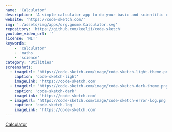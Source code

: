 ```yaml
---
name: 'Calculator'
description: 'A simple calculator app to do your basic and scientific calculations.'
website: 'https://code-sketch.com/'
img: './assets/img/apps/org.gnome.Calculator.svg'
repository: 'https://github.com/keelii/code-sketch'
youtube_video_url: ''
license: 'MIT'
keywords:
    - 'calculator'
    - 'maths'
    - 'science'
category: 'Utilities'
screenshots:
  - imageUrl: 'https://code-sketch.com/image/code-sketch-light-theme.png'
    caption: 'code-sketch-light'
    imageLink: 'https://code-sketch.com'
  - imageUrl: 'https://code-sketch.com/image/code-sketch-dark-theme.png'
    caption: 'code-sketch-dark'
    imageLink: 'https://code-sketch.com'
  - imageUrl: 'https://code-sketch.com/image/code-sketch-error-log.png'
    caption: 'code-sketch-log'
    imageLink: 'https://code-sketch.com'
---
```

[Calculator](https://example.com)
